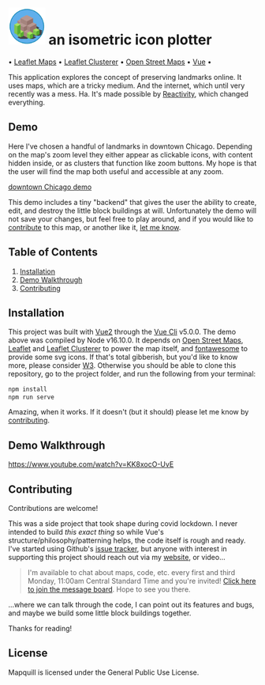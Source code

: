 # <img src="/public/image-turtle.png" width="75" height="75"> an isometric icon plotter

• [Leaflet Maps][leaflet] • [Leaflet Clusterer][clusterer] • [Open Street Maps][osm] • [Vue][vue] •

This application explores the concept of preserving landmarks online. It uses maps, which are a tricky medium. And the internet, which until very recently was a mess. Ha. It's made possible by [Reactivity](https://v2.vuejs.org/v2/guide/reactivity.html?redirect=true), which changed everything. 

## Demo

Here I've chosen a handful of landmarks in downtown Chicago. Depending on the map's zoom level they either appear as clickable icons, with content hidden inside, or as clusters that function like zoom buttons. My hope is that the user will find the map both useful and accessible at any zoom.

[downtown Chicago demo][demo]

This demo includes a tiny "backend" that gives the user the ability to create, edit, and destroy the little block buildings at will. Unfortunately the demo will not save your changes, but feel free to play around, and if you would like to [contribute](#contributing) to this map, or another like it, [let me know][tradbot].

## Table of Contents

1. [Installation](#installation)
2. [Demo Walkthrough](#demo-walkthrough)
3. [Contributing](#contributing)

## Installation

This project was built with [Vue2][vue] through the [Vue Cli][vuecli] v5.0.0. The demo above was compiled by Node v16.10.0. It depends on [Open Street Maps][osm], [Leaflet][leaflet] and [Leaflet Clusterer][clusterer] to power the map itself, and [fontawesome][fontawesome] to provide some svg icons. If that's total gibberish, but you'd like to know more, please consider [W3][w3]. Otherwise you should be able to clone this repository, go to the project folder, and run the following from your terminal:

```
npm install
npm run serve
```

Amazing, when it works. If it doesn't (but it should) please let me know by [contributing](#contributing).

## Demo Walkthrough

https://www.youtube.com/watch?v=KK8xocO-UvE

## Contributing

Contributions are welcome!

This was a side project that took shape during covid lockdown. I never intended to build *this exact thing* so while Vue's structure/philosophy/patterning helps, the code itself is rough and ready. I've started using Github's [issue tracker][issues], but anyone with interest in supporting this project should reach out via my [website][tradbot], or video...

> I'm available to chat about maps, code, etc. every first and third Monday, 11:00am Central Standard Time
> and you're invited! [Click here to join the message board][invite].
> Hope to see you there.

...where we can talk through the code, I can point out its features and bugs, and maybe we build some little block buildings together.

Thanks for reading!

## License

Mapquill is licensed under the General Public Use License.

[demo]: https://tradbot.com/demo/dist/#/demo
[walkthrough]: https://youtu.be/cmVcqWPfAF0
[invite]: https://discord.gg/Nu5YuwTd9K
[issues]: https://github.com/idsquid/mapquill/issues
[vue]: https://vuejs.org/
[vuecli]: https://cli.vuejs.org/
[osm]: https://www.openstreetmap.org/about
[tradbot]: https://tradbot.com/?y=2022
[w3]: https://www.w3schools.com/
[leaflet]: https://leafletjs.com/
[clusterer]: https://github.com/Leaflet/Leaflet.markercluster
[fontawesome]: https://fontawesome.com/v5/icons/map-pin?s=solid
[axis map tutorial]: https://www.axismaps.com/guide/visual-variables#:~:text=Visual%20variables%20are%20%E2%80%9Cthe%20differences,graphic%20symbols%20can%20be%20distinguished.